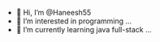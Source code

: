 - 👋 Hi, I’m @Haneesh55
- 👀 I’m interested in programming ...
- 🌱 I’m currently learning java full-stack ...

<!---
Haneesh55/Haneesh55 is a ✨ special ✨ repository because its `README.md` (this file) appears on your GitHub profile.
You can click the Preview link to take a look at your changes.
--->
